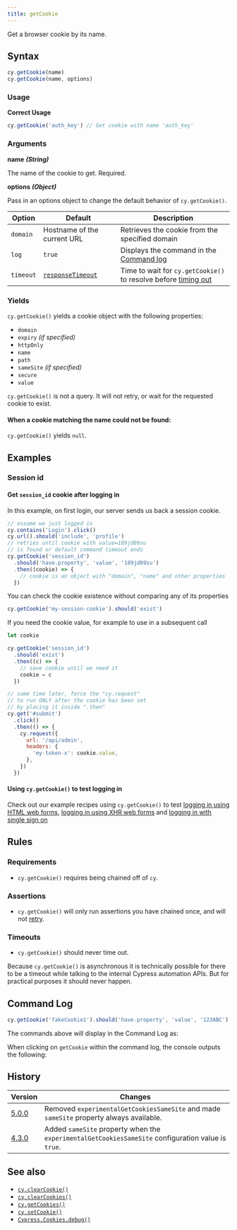 ```yaml
---
title: getCookie
---
```


Get a browser cookie by its name.

## Syntax

```javascript
cy.getCookie(name)
cy.getCookie(name, options)
```

### Usage

**<Icon name="check-circle" color="green"></Icon> Correct Usage**

```javascript
cy.getCookie('auth_key') // Get cookie with name 'auth_key'
```

### Arguments

**<Icon name="angle-right"></Icon> name** **_(String)_**

The name of the cookie to get. Required.

**<Icon name="angle-right"></Icon> options** **_(Object)_**

Pass in an options object to change the default behavior of `cy.getCookie()`.

| Option    | Default                                                        | Description                                                                              |
| --------- | -------------------------------------------------------------- | ---------------------------------------------------------------------------------------- |
| `domain`  | Hostname of the current URL                                    | Retrieves the cookie from the specified domain                                           |
| `log`     | `true`                                                         | Displays the command in the [Command log](/guides/core-concepts/cypress-app#Command-Log) |
| `timeout` | [`responseTimeout`](/guides/references/configuration#Timeouts) | Time to wait for `cy.getCookie()` to resolve before [timing out](#Timeouts)              |

### Yields [<Icon name="question-circle"/>](/guides/core-concepts/introduction-to-cypress#Subject-Management)

`cy.getCookie()` yields a cookie object with the following properties:

- `domain`
- `expiry` _(if specified)_
- `httpOnly`
- `name`
- `path`
- `sameSite` _(if specified)_
- `secure`
- `value`

`cy.getCookie()` is not a query. It will not retry, or wait for the requested
cookie to exist.

#### When a cookie matching the name could not be found:

`cy.getCookie()` yields `null`.

## Examples

### Session id

#### Get `session_id` cookie after logging in

In this example, on first login, our server sends us back a session cookie.

```javascript
// assume we just logged in
cy.contains('Login').click()
cy.url().should('include', 'profile')
// retries until cookie with value=189jd09su
// is found or default command timeout ends
cy.getCookie('session_id')
  .should('have.property', 'value', '189jd09su')
  .then((cookie) => {
    // cookie is an object with "domain", "name" and other properties
  })
```

You can check the cookie existence without comparing any of its properties

```javascript
cy.getCookie('my-session-cookie').should('exist')
```

If you need the cookie value, for example to use in a subsequent call

```js
let cookie

cy.getCookie('session_id')
  .should('exist')
  .then((c) => {
    // save cookie until we need it
    cookie = c
  })

// some time later, force the "cy.request"
// to run ONLY after the cookie has been set
// by placing it inside ".then"
cy.get('#submit')
  .click()
  .then(() => {
    cy.request({
      url: '/api/admin',
      headers: {
        'my-token-x': cookie.value,
      },
    })
  })
```

#### Using `cy.getCookie()` to test logging in

<Alert type="info">

Check out our example recipes using `cy.getCookie()` to test
[logging in using HTML web forms](/examples/examples/recipes#Logging-In),
[logging in using XHR web forms](/examples/examples/recipes#Logging-In) and
[logging in with single sign on](/examples/examples/recipes#Logging-In)

</Alert>

## Rules

### Requirements [<Icon name="question-circle"/>](/guides/core-concepts/introduction-to-cypress#Chains-of-Commands)

- `cy.getCookie()` requires being chained off of `cy`.

### Assertions [<Icon name="question-circle"/>](/guides/core-concepts/introduction-to-cypress#Assertions)

- `cy.getCookie()` will only run assertions you have chained once, and will not
  [retry](/guides/core-concepts/retry-ability).

### Timeouts [<Icon name="question-circle"/>](/guides/core-concepts/introduction-to-cypress#Timeouts)

- `cy.getCookie()` should never time out.

<Alert type="warning">

Because `cy.getCookie()` is asynchronous it is technically possible for there to
be a timeout while talking to the internal Cypress automation APIs. But for
practical purposes it should never happen.

</Alert>

## Command Log

```javascript
cy.getCookie('fakeCookie1').should('have.property', 'value', '123ABC')
```

The commands above will display in the Command Log as:

<DocsImage src="/img/api/getcookie/get-browser-cookie-and-make-assertions-about-object.png" alt="Command Log getcookie" ></DocsImage>

When clicking on `getCookie` within the command log, the console outputs the
following:

<DocsImage src="/img/api/getcookie/inspect-cookie-object-properties-in-console.png" alt="Console Log getcookie" ></DocsImage>

## History

| Version                                     | Changes                                                                                            |
| ------------------------------------------- | -------------------------------------------------------------------------------------------------- |
| [5.0.0](/guides/references/changelog#5-0-0) | Removed `experimentalGetCookiesSameSite` and made `sameSite` property always available.            |
| [4.3.0](/guides/references/changelog#4-3-0) | Added `sameSite` property when the `experimentalGetCookiesSameSite` configuration value is `true`. |

## See also

- [`cy.clearCookie()`](/api/commands/clearcookie)
- [`cy.clearCookies()`](/api/commands/clearcookies)
- [`cy.getCookies()`](/api/commands/getcookies)
- [`cy.setCookie()`](/api/commands/setcookie)
- [`Cypress.Cookies.debug()`](/api/cypress-api/cookies)
